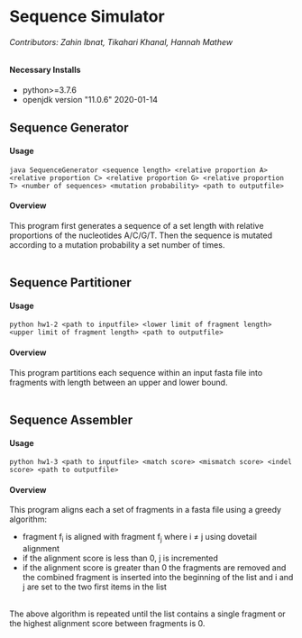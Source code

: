 # Sequence Simulator
###### Contributors: Zahin Ibnat, Tikahari Khanal, Hannah Mathew
#### Necessary Installs
* python>=3.7.6
* openjdk version "11.0.6" 2020-01-14

## Sequence Generator<br/>
#### Usage
    java SequenceGenerator <sequence length> <relative proportion A> <relative proportion C> <relative proportion G> <relative proportion T> <number of sequences> <mutation probability> <path to outputfile>
#### Overview
This program first generates a sequence of a set length with relative proportions of the nucleotides A/C/G/T. Then the sequence is mutated according to a mutation probability a set number of times. 
<br/>
<br/>


## Sequence Partitioner<br/>
#### Usage
    python hw1-2 <path to inputfile> <lower limit of fragment length> <upper limit of fragment length> <path to outputfile>
#### Overview
This program partitions each sequence within an input fasta file into fragments with length between an upper and lower bound. <br/>
<br/>
## Sequence Assembler<br/>
#### Usage
    python hw1-3 <path to inputfile> <match score> <mismatch score> <indel score> <path to outputfile>
#### Overview
This program aligns each a set of fragments in a fasta file using a greedy algorithm:<br/>
- fragment f<sub>i</sub> is aligned with fragment f<sub>j</sub> where i &ne; j using dovetail alignment
- if the alignment score is less than 0, j is incremented
- if the alignment score is greater than 0 the fragments are removed and the combined fragment is inserted into the beginning of the list and i and j are set to the two first items in the list
<br/>
The above algorithm is repeated until the list contains a single fragment or the highest alignment score between fragments is 0.
